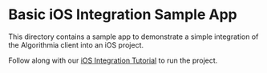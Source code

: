 # Basic iOS Integration Sample App

This directory contains a sample app to demonstrate a simple integration of the Algorithmia client into an iOS project.

Follow along with our [iOS Integration Tutorial](https://algorithmia.com/developers/tutorials/sample-apps/ios/) to run the project.
